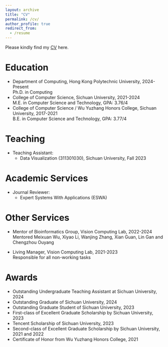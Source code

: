 ```yaml
---
layout: archive
title: "CV"
permalink: /cv/
author_profile: true
redirect_from:
  - /resume
---
```


<!-- {% include base_path %} -->

Please kindly find my [CV](https://echochou990919.github.io/files/YiZhou_CV.pdf) here.

# Education

- Department of Computing, Hong Kong Polytechnic University, 2024-Present  
Ph.D. in Computing
- College of Computer Science, Sichuan University, 2021-2024  
M.E. in Computer Science and Technology, GPA: 3.76/4  
- College of Computer Science / Wu Yuzhang Honors College, Sichuan University, 2017-2021  
B.E. in Computer Science and Technology, GPA: 3.77/4  

# Teaching

<!--  (311301030) -->
- Teaching Assistant:
  - Data Visualization (311301030), Sichuan University, Fall 2023
<!-- - Invited Teaching Assistant: Data Visualization, Sichuan University, Spring 2024 -->

# Academic Services

- Journal Reviewer:
  - Expert Systems With Applications (ESWA)

# Other Services

- Mentor of Bioinformatics Group, Vision Computing Lab, 2022-2024  
Mentored Meixuan Wu, Xiyao Li, Wanjing Zhang, Xian Guan, Lin Gan and Chengzhou Ouyang  
<!-- Mentored Chengzhou Ouyang and  -->
<!-- Gogoing Projects: Prediction of various RNA-disease associations, Prediction of enhancer-promoter interactions, Prediction of RNA-protein interactions   -->
- Living Manager, Vision Computing Lab, 2021-2023  
Responsible for all non-working tasks  

# Awards

- Outstanding Undergraduate Teaching Assistant at Sichuan University, 2024  
- Outstanding Graduate of Sichuan University, 2024  
- Outstanding Graduate Student of Sichuan University, 2023  
- First-class of Excellent Graduate Scholarship by Sichuan University, 2023  
- Tencent Scholarship of Sichuan University, 2023  
- Second-class of Excellent Graduate Scholarship by Sichuan University, 2021 and 2022  
- Certificate of Honor from Wu Yuzhang Honors College, 2021  